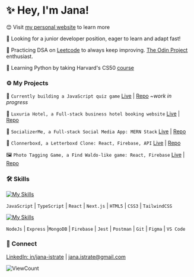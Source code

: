 # ✨ Hey, I'm Jana!

😊 Visit [my personal website](https://www.janaistrate.com/) to learn more

👀 Looking for a junior developer position, eager to learn and adapt fast!

🥰 Practicing DSA on [Leetcode](https://leetcode.com/janaiscoding) to always keep improving. [The Odin Project](https://www.theodinproject.com/) enthusiast.

📖 Learning Python by taking Harvard's CS50 [course](https://cs50.harvard.edu/python/2022/)

### ⚙️ My Projects

💖 `Currently building a JavaScript quiz game` [Live](https://ydkjs-quiz.vercel.app/) | [Repo](https://github.com/janaiscoding/ydkjs-quiz) *~work in progress* 

🏨 `Luxuria Hotel, a Full-stack business hotel booking website` [Live](https://luxuria-hotel.vercel.app/) | [Repo](https://github.com/janaiscoding/luxuria-hotel)

📱 `SocializerMe, a Full-stack Social Media App: MERN Stack`  [Live](https://socializerme.vercel.app/) | [Repo](https://github.com/janaiscoding/socializer) 
 
🎥 `Clonnerboxd, a Letterboxd Clone: React, Firebase, API` [Live](https://clonnerboxd.web.app/) | [Repo](https://github.com/janaiscoding/letterboxd-clone)
 
🖼️ `Photo Tagging Game, a Find Waldo-like game: React, Firebase`  [Live](https://a-photo-tagging-app.web.app/) | [Repo](https://github.com/janaiscoding/photo-tagging-app) 
 
### 🛠  Skills

[![My Skills](https://skillicons.dev/icons?i=js,ts,react,nextjs,html,css,tailwind)](https://skillicons.dev)

`JavaScript` | `TypeScript` | `React` | `Next.js` | `HTML5` | `CSS3` | `TailwindCSS` 

[![My Skills](https://skillicons.dev/icons?i=nodejs,express,mongodb,firebase,jest,postman,git,figma,vscode)](https://skillicons.dev)

 `NodeJs` | `Express` |`MongoDB` | `Firebase` | `Jest` | `Postman` | `Git` | `Figma` | `VS Code`

### 🔗 Connect

[LinkedIn: in/jana-istrate](https://www.linkedin.com/in/jana-istrate/) | [jana.istrate@gmail.com](mailto:jana.istrate@gmail.com)

![ViewCount](https://komarev.com/ghpvc/?username=janaiscoding&style=for-the-badge)

